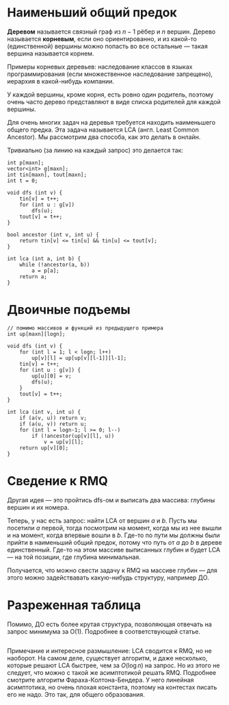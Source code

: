 
# Наименьший общий предок

**Деревом** называется связный граф из $n-1$ рёбер и $n$ вершин. Дерево называется **корневым**, если оно ориентированно, и из какой-то (единственной) вершины можно попасть во все остальные — такая вершина называется корнем.

Примеры корневых деревьев: наследование классов в языках программирования (если множественное наследование запрещено), иерархия в какой-нибудь компании.

У каждой вершины, кроме корня, есть ровно один родитель, поэтому очень часто дерево представляют в виде списка родителей для каждой вершины.

Для очень многих задач на деревья требуется находить наименьшего общего предка. Эта задача называется LCA (англ. Least Common Ancestor). Мы рассмотрим два способа, как это делать в онлайн.

Тривиально (за линию на каждый запрос) это делается так:


```
int p[maxn];
vector<int> g[maxn];
int tin[maxn], tout[maxn];
int t = 0;

void dfs (int v) {
    tin[v] = t++;
    for (int u : g[v])
        dfs(u);
    tout[v] = t++;
}

bool ancestor (int v, int u) {
    return tin[v] <= tin[u] && tin[u] <= tout[v];
}

int lca (int a, int b) {
    while (!ancestor(a, b))
        a = p[a];
    return a;
}
```

# Двоичные подъемы


```
// помимо массивов и функций из предыдущего примера
int up[maxn][logn];

void dfs (int v) {
    for (int l = 1; l < logn; l++)
        up[v][l] = up[up[v][l-1]][l-1];
    tin[v] = t++;
    for (int u : g[v]) {
        up[u][0] = v;
        dfs(u);
    }
    tout[v] = t++;
}

int lca (int v, int u) {
    if (a(v, u)) return v;
    if (a(u, v)) return u;
    for (int l = logn-1; l >= 0; l--)
        if (!ancestor(up[v][l], u))
            v = up[v][l];
    return up[v][0];
}
```

# Сведение к RMQ

Другая идея — это пройтись dfs-ом и выписать два массива: глубины вершин и их номера.

Теперь, у нас есть запрос: найти LCA от вершин $a$ и $b$. Пусть мы посетили $a$ первой, тогда посмотрим на момент, когда мы из нее вышли и на момент, когда впервые вошли в $b$. Где-то по пути мы должны были прийти в наименьший общий предок, потому что путь от $a$ до $b$ в дереве единственный. Где-то на этом массиве выписанных глубин и будет LCA — на той позиции, где глубина минимальная. 

Получается, что можно свести задачу к RMQ на массиве глубин — для этого можно задействавать какую-нибудь структуру, например ДО.

# Разреженная таблица

Помимо, ДО есть более крутая структура, позволяющая отвечать на запрос минимума за O(1). Подробнее в соответствующей статье.


```

```

Примечание и интересное размышление: LCA сводится к RMQ, но не наоборот. На самом деле, существует алгоритм, и даже несколько, которые решают LCA быстрее, чем за $O(\log n)$ на запрос. Но из этого не следует, что можно с такой же асимптотикой решать RMQ. Подробнее смотрите алгоритм Фараха-Колтона-Бендера. У него линейная асимптотика, но очень плохая константа, поэтому на контестах писать его не надо. Это так, для общего образования.
